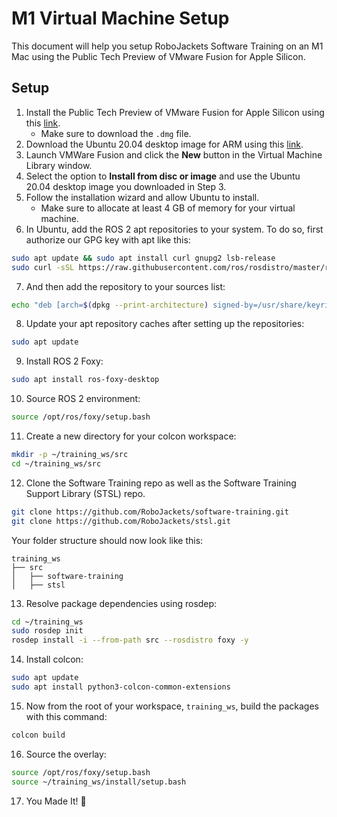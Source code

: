 # M1 Virtual Machine Setup
This document will help you setup RoboJackets Software Training on an M1 Mac using the Public Tech Preview of VMware Fusion for Apple Silicon.

## Setup
 1. Install the Public Tech Preview of VMware Fusion for Apple Silicon using this [link](https://customerconnect.vmware.com/downloads/get-download?downloadGroup=FUS-PUBTP-2021H1). 
	 - Make sure to download the ```.dmg``` file.
 2. Download the Ubuntu 20.04 desktop image for ARM using this [link](https://cdimage.ubuntu.com/focal/daily-live/current/focal-desktop-arm64.iso).
 3. Launch VMWare Fusion and click the **New** button in the Virtual Machine Library window.
 4. Select the option to **Install from disc or image** and use the Ubuntu 20.04 desktop image you downloaded in Step 3.
5. Follow the installation wizard and allow Ubuntu to install.
	- Make sure to allocate at least 4 GB of memory for your virtual machine.
6. In Ubuntu, add the ROS 2 apt repositories to your system. To do so, first authorize our GPG key with apt like this:
```bash
sudo apt update && sudo apt install curl gnupg2 lsb-release
sudo curl -sSL https://raw.githubusercontent.com/ros/rosdistro/master/ros.key  -o /usr/share/keyrings/ros-archive-keyring.gpg
```
7. And then add the repository to your sources list:
```bash
echo "deb [arch=$(dpkg --print-architecture) signed-by=/usr/share/keyrings/ros-archive-keyring.gpg] http://packages.ros.org/ros2/ubuntu $(lsb_release -cs) main" | sudo tee /etc/apt/sources.list.d/ros2.list > /dev/null
```
8. Update your apt repository caches after setting up the repositories:
```bash
sudo apt update
```
9. Install ROS 2 Foxy:
```bash
sudo apt install ros-foxy-desktop
```
10. Source ROS 2 environment:
```bash
source /opt/ros/foxy/setup.bash
```
11. Create a new directory for your colcon workspace:
```bash
mkdir -p ~/training_ws/src
cd ~/training_ws/src
```
12. Clone the Software Training repo as well as the Software Training Support Library (STSL) repo.
```bash
git clone https://github.com/RoboJackets/software-training.git
git clone https://github.com/RoboJackets/stsl.git
```
	
Your folder structure should now look like this:
```
training_ws
├── src
│   ├── software-training
│   ├── stsl
```
13. Resolve package dependencies using rosdep:
```bash
cd ~/training_ws
sudo rosdep init
rosdep install -i --from-path src --rosdistro foxy -y
```
14. Install colcon:
```bash
sudo apt update
sudo apt install python3-colcon-common-extensions
```
15. Now from the root of your workspace, ```training_ws```, build the packages with this command:
```bash
colcon build
```
16. Source the overlay:
```bash
source /opt/ros/foxy/setup.bash
source ~/training_ws/install/setup.bash
```
17. You Made It! :tada:
